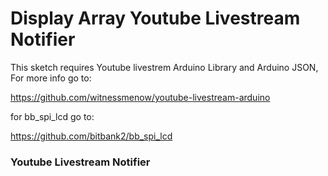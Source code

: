 # Display Array Youtube Livestream Notifier

This sketch requires Youtube livestrem Arduino Library and Arduino JSON, For more info go to:

https://github.com/witnessmenow/youtube-livestream-arduino

for bb_spi_lcd go to:

https://github.com/bitbank2/bb_spi_lcd

### Youtube Livestream Notifier



